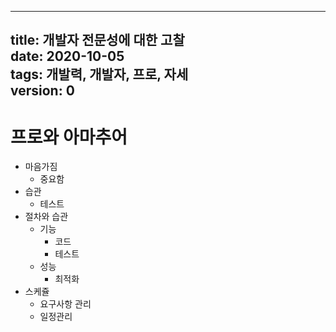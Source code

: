 -----
title: 개발자 전문성에 대한 고찰  
date: 2020-10-05  
tags: 개발력, 개발자, 프로, 자세  
version: 0  
-----


# 프로와 아마추어
- 마음가짐
  - 중요함
- 습관
  - 테스트
- 절차와 습관
  - 기능
    - 코드
    - 테스트
  - 성능
    - 최적화
- 스케쥴
  - 요구사항 관리
  - 일정관리
 
